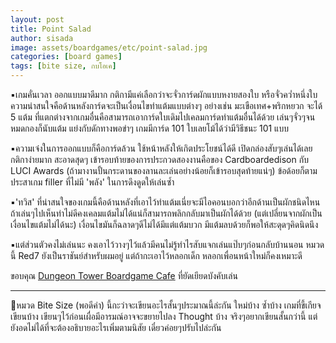 ```yaml
---
layout: post
title: Point Salad
author: sisada
image: assets/boardgames/etc/point-salad.jpg
categories: [board games]
tags: [bite size, กบโอเค]
---
```

▪️เกมคั่นเวลา ออกแบบมาดีมาก กติกามีแค่เลือกว่าจะจั่วการ์ดผักแบบหงายสองใบ หรือจั่วคว่ำหนึ่งใบ ความน่าสนใจคือด้านหลังการ์ดจะเป็นเงื่อนไขทำแต้มแบบต่างๆ อย่างเช่น มะเขือเทศ+พริกหยวก จะได้ 5 แต้ม ที่แตกต่างจากเกมอื่นคือสามารถเอาการ์ดใบเดิมไปเคลมการ์ดทำแต้มอื่นได้ด้วย เล่นๆจั่วๆจนหมดกองก็นับแต้ม แย่งกับดักทางพอขำๆ เกมมีการ์ด 101 ใบเลยโม้ได้ว่ามีวิธีชนะ 101 แบบ


▪️ความเจ๋งในการออกแบบก็คือการ์ดล้วน ใช้หน้าหลังให้เกิตประโยชน์ได้ดี เปิดกล่องสับๆเล่นได้เลย กติกาง่ายมาก สะอาดสุดๆ เข้ารอบท้ายของการประกวดสองงานคือของ Cardboardedison กับ LUCI Awards (ถ้ามางานปั้นกระดานของลานละเล่นอย่างน้อยก็เข้ารอบสุดท้ายแน่ๆ) ข้อด้อยก็ตามประสาเกม filler ที่ไม่มี 'พลัง' ในการดึงดูดให้เล่นซ้ำ


▪️'ทวิส' ที่น่าสนใจของเกมนี้คือด้านหลังที่เอาไว้ทำแต้มเนี่ยจะมีไอคอนบอกว่าอีกด้านเป็นผักชนิดไหน ถ้าเล่นๆไปเห็นท่าไม่ดีคงเคลมแต้มไม่ได้แน่ก็สามารถพลิกกลับมาเป็นผักได้ด้วย (แต่เปลี่ยนจากผักเป็นเงื่อนไขแต้มไม่ได้นะ) เงื่อนไขมันก็ฉลาดๆดีไม่ได้มีแต่แต้มบวก มีแต้มลบด้วยก็พอให้สะดุดๆคิดนิดนึง


▪️แต่ส่วนตัวคงไม่เล่นนะ คงเอาไว้วางๆไว้แล้วมีคนไม่รู้ทำไรสับแจกเล่นแป๊บๆก่อนกลับบ้านนอน หมวดนี้ Red7 ยังเป็นราชันย์สำหรับผมอยู่ แต่ถ้ากะเอาไว้หลอกเด็ก หลอกเพื่อนหน้าใหม่ก็คงเหมาะดี


ขอบคุณ [Dungeon Tower Boardgame Cafe](https://www.facebook.com/dungeontowerboardgame/?__xts__%5B0%5D=68.ARCvFrHb2ccqCmsllc-MbAXB6302GLUElSUOlOaK5_cWB0qXTmI1K7tYzxo1hDWBzb8pRProqBRhe-kow56s3Z6SVXynzXE5pO7jbzL09rz2Sb9oDV0-8D3wGtEhkTs6_jf4DwOePXwVPS9s3CBCzxKNv9zAWA3HbpL3JF8GZDx8GuzIQxJumsqLcDyp8N8KrxZZYttyY8SDUdXA7dI5N7jSICHmSWF5y5lQYhwzxf-ibIhmEe9sy5CrhDghFdb_aYxL7CayxH70qSOiVSidJ6TTZeJ9VRoUpfi_4u4VFYIXd_pTBZNyeMhKkDrImpIyy9lalHwCzpDeUXEGnTucUDGuSYF_&__tn__=%2CdK%2AF-R&eid=ARCceJmoUfXFjZDyB3XXFnDKcpAzvqfCoHpo7fvamoLJfLNBuChdZHBnCGNzRmFaS_IKXDPB5ag9DUvL) ที่ยัดเยียดบังคับเล่น

--------------------------------
📌หมวด Bite Size (พอดีคำ) นี้กะว่าจะเขียนอะไรสั้นๆประมาณนี้ล่ะกัน ใหม่บ้าง ซ้ำบ้าง เกมที่ขี้เกียจเขียนบ้าง เขียนๆไว้ก่อนเผื่อมีอารมณ์อาจจะขยายไปลง Thought บ้าง จริงๆอยากเขียนสั้นกว่านี้ แต่ยังอดไม่ได้ที่จะต้องอธิบายอะไรเพิ่มตามนิสัย เดี๋ยวค่อยๆปรับไปล่ะกัน